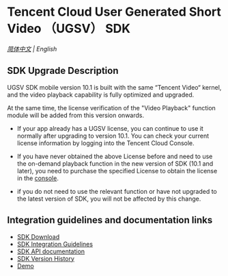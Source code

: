 # Tencent Cloud User Generated Short Video （UGSV） SDK

_[简体中文](README.md) | English_

## SDK Upgrade Description

UGSV SDK mobile version 10.1 is built with the same “Tencent Video“ kernel, and the video playback capability is fully optimized and upgraded.

At the same time, the license verification of the "Video Playback" function module will be added from this version onwards.

- If your app already has a UGSV license, you can continue to use it normally after upgrading to version 10.1. You can check your current license information by logging into the Tencent Cloud Console.

- If you have never obtained the above License before and need to use the on-demand playback function in the new version of SDK (10.1 and later), you need to purchase the specified License to obtain the license in the [console](https://www.tencentcloud.com/account/login?s_url=https%3A%2F%2Fconsole.tencentcloud.com%2Ftencent-rtc%3Ffrom_qcintl%3Dclick_products_trtc%26ext1%3DGet_Started_for_Free).

- if you do not need to use the relevant function or have not upgraded to the latest version of SDK, you will not be affected by this change.

## Integration guidelines and documentation links
- [SDK Download](https://www.tencentcloud.com/document/product/1069/37914)
- [SDK Integration Guidelines](https://www.tencentcloud.com/document/product/1069/37955)
- [SDK API documentation](https://www.tencentcloud.com/document/product/1069/39543)
- [SDK Version History](https://www.tencentcloud.com/document/product/1069/38548)
- [Demo ](https://www.tencentcloud.com/document/product/1069/37911)



